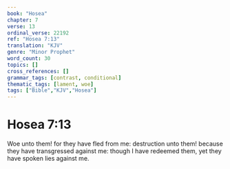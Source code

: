 ```yaml
---
book: "Hosea"
chapter: 7
verse: 13
ordinal_verse: 22192
ref: "Hosea 7:13"
translation: "KJV"
genre: "Minor Prophet"
word_count: 30
topics: []
cross_references: []
grammar_tags: [contrast, conditional]
thematic_tags: [lament, woe]
tags: ["Bible","KJV","Hosea"]
---
```


# Hosea 7:13

Woe unto them! for they have fled from me: destruction unto them! because they have transgressed against me: though I have redeemed them, yet they have spoken lies against me.
